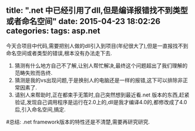 title: ".net 中已经引用了dll,但是编译报错找不到类型或者命名空间"
date: 2015-04-23 18:02:26
categories: 
tags: asp.net
---

今天合项目中代码,需要把别人做的dll引入到项目(年纪很大了),但是一直报找不到命名空间或者类型的错误,根本没有办法走下去.

1.  猜测有什么地方自己不了解,让别人帮忙解决,最终这个问题超出了我们理解的范畴失败而告终.
2. 猜测是我的vs出现问题,于是换别人的电脑还是一样的报错,这下可以排除非正常因素了.
3. 请别人来帮助时,正在都束手无策时,自己突然想到最近看.net 版本的东西,赶紧验证,发现自己调用程序是运行在2.0上的,dll是我才编译4.0的,都修改成了4.0后,引入命名空间,搞定.

#总结:
    .net framework版本的特性还是不清楚,需要再研究研究.